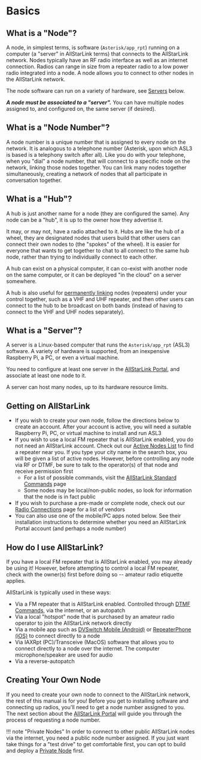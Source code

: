 # Basics
## What is a "Node"?
A node, in simplest terms, is software (`Asterisk/app_rpt`) running on a computer (a "server" in AllStarLink terms) that connects to the AllStarLink network. Nodes typically have an RF radio interface as well as an internet connection. Radios can range in size from a repeater radio to a low power radio integrated into a node. A node allows you to connect to other nodes in the AllStarLink network. 

The node software can run on a variety of hardware, see [Servers](#what-is-a-server) below.

***A node must be associated to a "server".*** You can have multiple nodes assigned to, and configured on, the same server (if desired).

## What is a "Node Number"?
A node number is a unique number that is assigned to every node on the network. It is analogous to a telephone number (Asterisk, upon which ASL3 is based is a telephony switch after all). Like you do with your telephone, when you "dial" a node number, that will connect to a specific node on the network, linking those nodes together. You can link many nodes together simultaneously, creating a network of nodes that all participate in conversation together.

## What is a "Hub"?
A hub is just another name for a node (they are configured the same). Any node can be a "hub", it is up to the owner how they advertise it.

It may, or may not, have a radio attached to it. Hubs are like the hub of a wheel, they are designated nodes that users build that other users can connect their own nodes to (the "spokes" of the wheel). It is easier for everyone that wants to get together to chat to all connect to the same hub node, rather than trying to individually connect to each other.

A hub can exist on a physical computer, it can co-exist with another node on the same computer, or it can be deployed "in the cloud" on a server somewhere.

A hub is also useful for [permanently linking](../adv-topics/permanentnode.md) nodes (repeaters) under your control together, such as a VHF and UHF repeater, and then other users can connect to the hub to be broadcast on both bands (instead of having to connect to the VHF and UHF nodes separately). 

## What is a "Server"?
A server is a Linux-based computer that runs the `Asterisk/app_rpt` (ASL3) software. A variety of hardware is supported, from an inexpensive Raspberry Pi, a PC, or even a virtual machine.

You need to configure at least one server in the [AllStarLink Portal](./portal.md), and associate at least one node to it.

A server can host many nodes, up to its hardware resource limits.

## Getting on AllStarLink
* If you wish to create your own node, follow the directions below to create an account. After your account is active, you will need a suitable Raspberry Pi, PC, or virtual machine to install and run ASL3
* If you wish to use a local FM repeater that is AllStarLink enabled, you do not need an AllStarLink account. Check out our [Active Nodes List](https://stats.allstarlink.org/) to find a repeater near you. If you type your city name in the search box, you will be given a list of active nodes. However, before controlling any node via RF or DTMF, be sure to talk to the operator(s) of that node and receive permission first 
    * For a list of possible commands, visit the [AllStarLink Standard Commands](https://wiki.allstarlink.org/wiki/AllStar_Link_Standard_Commands) page
    * Some nodes may be local/non-public nodes, so look for information that the node is in fact public
* If you wish to purchase a pre-made or complete node, check out our [Radio Connections](https://wiki.allstarlink.org/wiki/Radio_Connections) page for a list of vendors
* You can also use one of the mobile/PC apps noted below. See their installation instructions to determine whether you need an AllStarLink Portal account (and perhaps a node number)

## How do I use AllStarLink?
If you have a local FM repeater that is AllStarLink enabled, you may already be using it! However, before attempting to control a local FM repeater, check with the owner(s) first before doing so -- amateur radio etiquette applies.

AllStarLink is typically used in these ways:

* Via a FM repeater that is AllStarLink enabled. Controlled through [DTMF Commands](https://wiki.allstarlink.org/wiki/AllStar_Link_Standard_Commands), via the internet, or an autopatch
* Via a local "hotspot" node that is purchased by an amateur radio operator to join the AllStarLink network directly
* Via a mobile app such as [DVSwitch Mobile (Android)](https://play.google.com/store/apps/details?id=org.dvswitch&hl=en_US&gl=US) or [RepeaterPhone (iOS)](https://apps.apple.com/us/app/repeaterphone/id1637247024) to connect directly to a node
* Via IAXRpt (PC)/Transceive (MacOS) software that allows you to connect directly to a node over the internet. The computer microphone/speaker are used for audio
* Via a reverse-autopatch

## Creating Your Own Node
If you need to create your own node to connect to the AllStarLink network, the rest of this manual is for you! Before you get to installing software and connecting up radios, you'll need to get a node number assigned to you. The next section about the [AllStarLink Portal](./portal.md) will guide you through the process of requesting a node number.

!!! note "Private Nodes"
    In order to connect to other public AllStarLink nodes via the internet, you need a public node number assigned. If you just want take things for a "test drive" to get comfortable first, you can opt to build and deploy a [Private Node](../adv-topics/privatenodes.md) first.  
